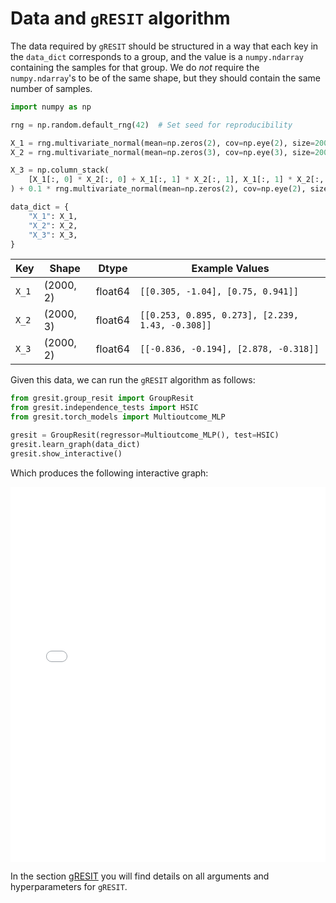 
# Data and `gRESIT` algorithm

The data required by `gRESIT` should be structured in a way that each key in the `data_dict` corresponds to a group, and the value is a `numpy.ndarray` containing the samples for that group. We do *not* require the `numpy.ndarray`'s to be of the same shape, but they should contain the same number of samples.

```python
import numpy as np

rng = np.random.default_rng(42)  # Set seed for reproducibility

X_1 = rng.multivariate_normal(mean=np.zeros(2), cov=np.eye(2), size=2000)
X_2 = rng.multivariate_normal(mean=np.zeros(3), cov=np.eye(3), size=2000)

X_3 = np.column_stack(
    [X_1[:, 0] * X_2[:, 0] + X_1[:, 1] * X_2[:, 1], X_1[:, 1] * X_2[:, 2]]
) + 0.1 * rng.multivariate_normal(mean=np.zeros(2), cov=np.eye(2), size=2000)

data_dict = {
    "X_1": X_1,
    "X_2": X_2,
    "X_3": X_3,
}
```

| Key       | Shape     | Dtype     | Example Values                 |
|-----------|-----------|-----------|--------------------------------|
| `X_1` | (2000, 2) | float64 | `[[0.305, -1.04], [0.75, 0.941]]` |
| `X_2` | (2000, 3) | float64 | `[[0.253, 0.895, 0.273], [2.239, 1.43, -0.308]]` |
| `X_3` | (2000, 2) | float64 | `[[-0.836, -0.194], [2.878, -0.318]]` |

Given this data, we can run the `gRESIT` algorithm as follows:

```python
from gresit.group_resit import GroupResit
from gresit.independence_tests import HSIC
from gresit.torch_models import Multioutcome_MLP

gresit = GroupResit(regressor=Multioutcome_MLP(), test=HSIC)
gresit.learn_graph(data_dict)
gresit.show_interactive()
```

Which produces the following interactive graph:

<iframe src="/html_plots/graph.html" width="100%" height="600px" style="border:none;"></iframe>

In the section [gRESIT](gresit.md) you will find details on all arguments and hyperparameters for `gRESIT`.
